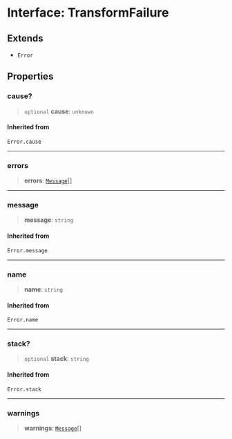 # Interface: TransformFailure

## Extends

- `Error`

## Properties

### cause?

> `optional` **cause**: `unknown`

#### Inherited from

`Error.cause`

---

### errors

> **errors**: [`Message`](Message.md)[]

---

### message

> **message**: `string`

#### Inherited from

`Error.message`

---

### name

> **name**: `string`

#### Inherited from

`Error.name`

---

### stack?

> `optional` **stack**: `string`

#### Inherited from

`Error.stack`

---

### warnings

> **warnings**: [`Message`](Message.md)[]
